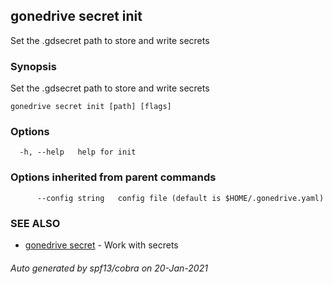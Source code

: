 ## gonedrive secret init

Set the .gdsecret path to store and write secrets

### Synopsis

Set the .gdsecret path to store and write secrets

```
gonedrive secret init [path] [flags]
```

### Options

```
  -h, --help   help for init
```

### Options inherited from parent commands

```
      --config string   config file (default is $HOME/.gonedrive.yaml)
```

### SEE ALSO

* [gonedrive secret](gonedrive_secret.md)	 - Work with secrets

###### Auto generated by spf13/cobra on 20-Jan-2021
